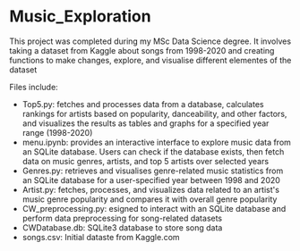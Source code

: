 # Music_Exploration
This project was completed during my MSc Data Science degree. It involves taking a dataset from Kaggle about songs from 1998-2020 and creating functions to make changes, explore, and visualise different elementes of the dataset

Files include:
* Top5.py: fetches and processes data from a database, calculates rankings 
for artists based on popularity, danceability, and other factors, and visualizes 
the results as tables and graphs for a specified year range (1998-2020)
* menu.ipynb: provides an interactive interface to explore music data from an SQLite database. Users can check if the database exists, then fetch data on music genres, artists, and top 5 artists over selected years
* Genres.py: retrieves and visualises genre-related music statistics from an SQLite database 
for a user-specified year between 1998 and 2020
* Artist.py: fetches, processes, and visualizes data related to an artist's music genre popularity
and compares it with overall genre popularity
* CW_preprocessing.py: esigned to interact with an SQLite database and perform data preprocessing 
for song-related datasets
* CWDatabase.db: SQLite3 database to store song data
* songs.csv: Initial dataste from Kaggle.com
